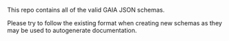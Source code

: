 This repo contains all of the valid GAIA JSON schemas.

Please try to follow the existing format when creating new schemas as they
may be used to autogenerate documentation.
